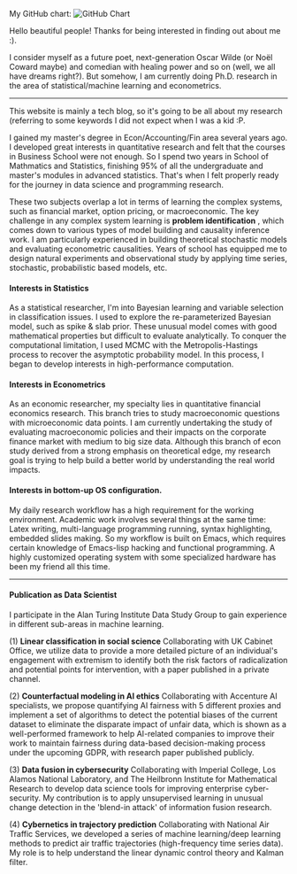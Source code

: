 ﻿My GitHub chart:
![GitHub Chart](https://ghchart.rshah.org/QiKatherine)

Hello beautiful people! Thanks for being interested in finding out about me :).

I consider myself as a future poet, next-generation Oscar Wilde (or Noël Coward maybe) and comedian with healing power and so on (well, we all have dreams right?). But somehow, I am currently doing Ph.D. research in the area of statistical/machine learning and econometrics.  

-----
This website is mainly a tech blog, so it's going to be all about my research (referring to some keywords I did not expect when I was a kid :P.

I gained my master's degree in Econ/Accounting/Fin area several years ago. I developed great interests in quantitative research and felt that the courses in Business School were not enough. So I spend two years in School of Mathmatics and Statistics, finishing 95% of all the undergraduate and master's modules in advanced statistics. That's when I felt properly ready for the journey in data science and programming research. 

These two subjects overlap a lot in terms of learning the complex systems, such as financial market, option pricing, or macroeconomic. The key challenge in any complex system learning is **problem identification** , which comes down to various types of model building and causality inference work. I am particularly experienced in building theoretical stochastic models and evaluating econometric causalities. Years of school has equipped me to design natural experiments and observational study by applying time series, stochastic, probabilistic based models, etc.

#### Interests in Statistics
As a statistical researcher, I'm into Bayesian learning and variable selection in classification issues. I used to explore the re-parameterized Bayesian model, such as spike & slab prior. These unusual model comes with good mathematical properties but difficult to evaluate analytically. To conquer the computational limitation, I used MCMC with the Metropolis-Hastings process to recover the asymptotic probability model. In this process, I began to develop interests in high-performance computation. 

#### Interests in Econometrics
As an economic researcher, my specialty lies in quantitative financial economics research. This branch tries to study macroeconomic questions with microeconomic data points. I am currently undertaking the study of evaluating macroeconomic policies and their impacts on the corporate finance market with medium to big size data. Although this branch of econ study derived from a strong emphasis on theoretical edge, my research goal is trying to help build a better world by understanding the real world impacts.

#### Interests in bottom-up OS configuration. 

My daily research workflow has a high requirement for the working environment. Academic work involves several things at the same time: Latex writing, multi-language programming running, syntax highlighting, embedded slides making. So my workflow is built on Emacs, which requires certain knowledge of Emacs-lisp hacking and functional programming. A highly customized operating system with some specialized hardware has been my friend all this time.

-----

#### Publication as Data Scientist
I participate in the Alan Turing Institute Data Study Group to gain experience in different sub-areas in machine learning.

(1) **Linear classification in social science** Collaborating with UK Cabinet Office, we utilize data to provide a more detailed picture of an individual's engagement with extremism to identify both the risk factors of radicalization and potential points for intervention, with a paper published in a private channel.

(2) **Counterfactual modeling in AI ethics** Collaborating with Accenture AI specialists, we propose quantifying AI fairness with 5 different proxies and implement a set of algorithms to detect the potential biases of the current dataset to eliminate the disparate impact of unfair data, which is shown as a well-performed framework to help AI-related companies to improve their work to maintain fairness during data-based decision-making process under the upcoming GDPR, with research paper published publicly.

(3) **Data fusion in cybersecurity** Collaborating with Imperial College, Los Alamos National Laboratory, and The Heilbronn Institute for Mathematical Research to develop data science tools for improving enterprise cyber-security. My contribution is to apply unsupervised learning in unusual change detection in the 'blend-in attack' of information fusion research. 

(4) **Cybernetics in trajectory prediction** Collaborating with National Air Traffic Services, we developed a series of machine learning/deep learning methods to predict air traffic trajectories (high-frequency time series data). My role is to help understand the linear dynamic control theory and Kalman filter. 






